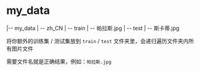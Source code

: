 # my_data

|-- my_data
    | -- zh_CN
        | -- train
            | -- 帕拉斯.jpg
        | -- test
            | -- 斯卡蒂.jpg

将你额外的训练集 / 测试集放到 `train` / `test` 文件夹里，会递归遍历文件夹内所有图片文件  

需要文件名就是正确结果，例如：`帕拉斯.jpg`
